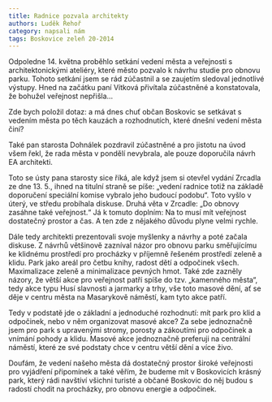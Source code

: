 ```yaml
---
title: Radnice pozvala architekty
authors: Luděk Řehoř
category: napsali nám
tags: Boskovice zeleň 20-2014
---
```


Odpoledne 14. května proběhlo setkání vedení města a veřejnosti s architektonickými ateliéry, které město pozvalo k návrhu studie pro obnovu parku. Tohoto setkání jsem se rád zúčastnil a se zaujetím sledoval jednotlivé výstupy. Hned na začátku paní Vítková přivítala zúčastněné a konstatovala, že bohužel veřejnost nepřišla…

Zde bych položil dotaz: a má dnes chuť občan Boskovic se setkávat s vedením města po těch kauzách a rozhodnutích, které dnešní vedení města činí?

Také pan starosta Dohnálek pozdravil zúčastněné a pro jistotu na úvod všem řekl, že rada města v pondělí nevybrala, ale pouze doporučila návrh EA architekti.

Toto se ústy pana starosty sice říká, ale když jsem si otevřel vydání Zrcadla ze dne 13. 5., ihned na titulní straně se píše: „vedení radnice totiž na základě doporučení speciální komise vybralo jeho budoucí podobu“. Toto vyšlo v úterý, ve středu probíhala diskuse. Druhá věta v Zrcadle: „Do obnovy zasáhne také veřejnost.“ Já k tomuto doplním: Na to musí mít veřejnost dostatečný prostor a čas. A ten zde z nějakého důvodu plyne velmi rychle.

Dále tedy architekti prezentovali svoje myšlenky a návrhy a poté začala diskuse. Z návrhů většinově zazníval názor pro obnovu parku směřujícímu ke klidnému prostředí pro procházky v příjemně řešeném prostředí zeleně a klidu. Park jako areál pro četbu knihy, radost dětí a odpočinek všech. Maximalizace zeleně a minimalizace pevných hmot. Také zde zazněly názory, že větší akce pro veřejnost patří spíše do tzv. „kamenného města“, tedy akce typu Husí slavnosti a jarmarky a trhy, vše toto masové dění, ať se děje v centru města na Masarykově náměstí, kam tyto akce patří.

Tedy v podstatě jde o základní a jednoduché rozhodnutí: mít park pro klid a odpočinek, nebo v něm organizovat masové akce?
Za sebe jednoznačně jsem pro park s upravenými stromy, porosty a zákoutími pro odpočinek a vnímání pohody a klidu. Masové akce jednoznačně preferuji na centrální náměstí, které ze své podstaty chce v centru větší dění a více živo.

Doufám, že vedení našeho města dá dostatečný prostor široké veřejnosti pro vyjádření připomínek a také věřím, že budeme mít v Boskovicích krásný park, který rádi navštíví všichni turisté a občané Boskovic do něj budou s radostí chodit na procházky, pro obnovu energie a odpočinek.